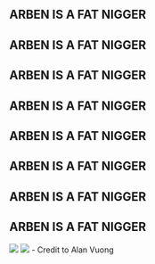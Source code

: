 ## ARBEN IS A FAT NIGGER
## ARBEN IS A FAT NIGGER
## ARBEN IS A FAT NIGGER
## ARBEN IS A FAT NIGGER
## ARBEN IS A FAT NIGGER
## ARBEN IS A FAT NIGGER
## ARBEN IS A FAT NIGGER
## ARBEN IS A FAT NIGGER
<img src = "https://images.gawker.com/18k2xbgqfdnfzjpg/c_scale,fl_progressive,q_80,w_800.jpg" />
<img src = "https://www.verywellhealth.com/thmb/6s-ZXkeVnsBBrwAlbLgAnmSkO3s=/1500x1000/filters:no_upscale():max_bytes(150000):strip_icc()/obesity-signs-symptoms-and-complications-4689168-v1-f9b474a31054404bb2307b221303c9e9.png" />
- Credit to Alan Vuong
